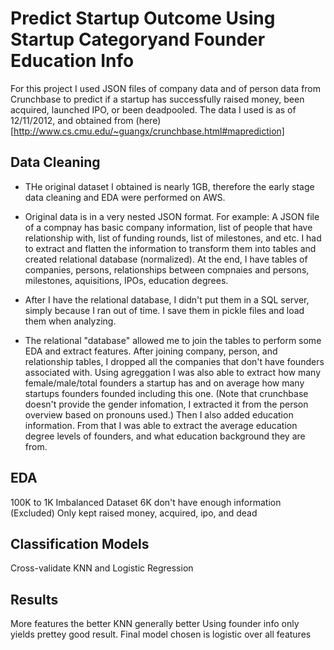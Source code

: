 # Predict Startup Outcome Using Startup Categoryand Founder Education Info
For this project I used JSON files of company data and of person data from Crunchbase to predict if a startup has successfully raised money, been acquired, launched IPO, or been deadpooled. The data I used is as of 12/11/2012, and obtained from (here)[http://www.cs.cmu.edu/~guangx/crunchbase.html#maprediction]
 
## Data Cleaning
* THe original dataset I obtained is nearly 1GB, therefore the early stage data cleaning and EDA were performed on AWS.

* Original data is in a very nested JSON format. For example: A JSON file of a compnay  has basic company information, list of people that have relationship with, list of funding rounds, list of milestones, and etc. I had to extract and flatten the information to transform them into tables and created relational database (normalized). At the end, I have tables of companies, persons, relationships between compnaies and persons, milestones, aquisitions, IPOs, education degrees.

* After I have the relational database, I didn't put them in a SQL server, simply because I ran out of time. I save them in pickle files and load them when analyzing.

* The relational "database" allowed me to join the tables to perform some EDA and extract features. After joining company, person, and relationship tables, I dropped all the companies that don't have founders associated with. Using agreggation I was also able to extract how many female/male/total founders a startup has and on average how many startups founders founded including this one. (Note that crunchbase doesn't provide the gender infomation, I extracted it from the person overview based on pronouns used.) Then I also added education information. From that I was able to extract the average education degree levels of founders, and what education background they are from. 


## EDA
100K to 1K
Imbalanced Dataset
6K don't have enough information (Excluded)
Only kept raised money, acquired, ipo, and dead


## Classification Models
Cross-validate KNN and Logistic Regression 

## Results
More features the better
KNN generally better
Using founder info only yields prettey good result.
Final model chosen is logistic over all features
